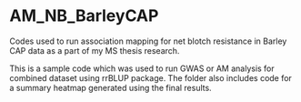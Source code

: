 # AM_NB_BarleyCAP
Codes used to run association mapping for net blotch resistance in Barley CAP data as a part of my MS thesis research.

This is a sample code which was used to run GWAS or AM analysis for combined dataset using rrBLUP package.
The folder also includes code for a summary heatmap generated using the final results. 
